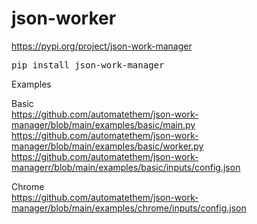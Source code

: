 # json-worker

https://pypi.org/project/json-work-manager
<pre>
pip install json-work-manager
</pre>

Examples  

Basic  
https://github.com/automatethem/json-work-manager/blob/main/examples/basic/main.py  
https://github.com/automatethem/json-work-manager/blob/main/examples/basic/worker.py   
https://github.com/automatethem/json-work-managerr/blob/main/examples/basic/inputs/config.json

Chrome  
https://github.com/automatethem/json-work-manager/blob/main/examples/chrome/inputs/config.json
